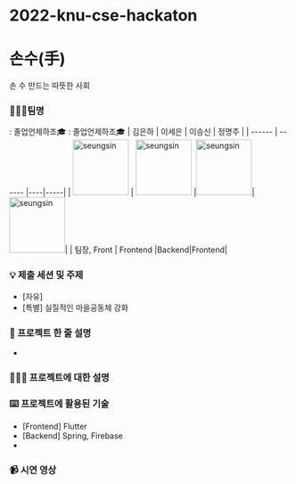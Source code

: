 # 2022-knu-cse-hackaton

# 손수(手)
손 수 만드는 따뜻한 사회

### 👩🏻‍🎓팀명
: 졸업언제하조🎓
: 졸업언제하조🎓
| 김은하 | 이세은 | 이승신 | 정명주 |
| ------ | ------ |----|-----|
| <img src="https://avatars.githubusercontent.com/u/62578738?s=120&v=4" alt="seungsin" width="100" height="100"> | <img src="https://avatars.githubusercontent.com/u/62578738?s=120&v=4" alt="seungsin" width="100" height="100"> |<img src="https://avatars.githubusercontent.com/u/62578738?s=120&v=4" alt="seungsin" width="100" height="100">|<img src="https://avatars.githubusercontent.com/u/62578738?s=120&v=4" alt="seungsin" width="100" height="100">|
| 팀장, Front | Frontend |Backend|Frontend|
 
### 💡 제출 세션 및 주제
- [자유] 
- [특별] 실질적인 마을공동체 강화

### 👥 프로젝트 한 줄 설명
- 

### 🧑🏻‍🦯 프로젝트에 대한 설명

### ⌨️ 프로젝트에 활용된 기술
- [Frontend] Flutter
- [Backend] Spring, Firebase
- 

### 📹 시연 영상
